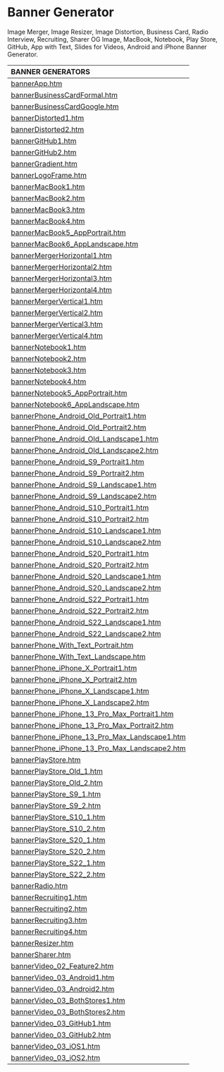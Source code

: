 # Banner Generator

Image Merger, Image Resizer, Image Distortion, Business Card, Radio Interview, Recruiting, Sharer OG Image, MacBook, Notebook, Play Store, GitHub, App with Text, Slides for Videos, Android and iPhone Banner Generator.

| BANNER GENERATORS | 
| :------------ |
| [bannerApp.htm](https://lrusso.github.io/bannerGenerator/bannerApp.htm) |
| [bannerBusinessCardFormal.htm](https://lrusso.github.io/bannerGenerator/bannerBusinessCardFormal.htm) |
| [bannerBusinessCardGoogle.htm](https://lrusso.github.io/bannerGenerator/bannerBusinessCardGoogle.htm) |
| [bannerDistorted1.htm](https://lrusso.github.io/bannerGenerator/bannerDistorted1.htm) |
| [bannerDistorted2.htm](https://lrusso.github.io/bannerGenerator/bannerDistorted2.htm) |
| [bannerGitHub1.htm](https://lrusso.github.io/bannerGenerator/bannerGitHub1.htm) |
| [bannerGitHub2.htm](https://lrusso.github.io/bannerGenerator/bannerGitHub2.htm) |
| [bannerGradient.htm](https://lrusso.github.io/bannerGenerator/bannerGradient.htm) |
| [bannerLogoFrame.htm](https://lrusso.github.io/bannerGenerator/bannerLogoFrame.htm) |
| [bannerMacBook1.htm](https://lrusso.github.io/bannerGenerator/bannerMacBook1.htm) |
| [bannerMacBook2.htm](https://lrusso.github.io/bannerGenerator/bannerMacBook2.htm) |
| [bannerMacBook3.htm](https://lrusso.github.io/bannerGenerator/bannerMacBook3.htm) |
| [bannerMacBook4.htm](https://lrusso.github.io/bannerGenerator/bannerMacBook4.htm) |
| [bannerMacBook5_AppPortrait.htm](https://lrusso.github.io/bannerGenerator/bannerMacBook5_AppPortrait.htm) |
| [bannerMacBook6_AppLandscape.htm](https://lrusso.github.io/bannerGenerator/bannerMacBook6_AppLandscape.htm) |
| [bannerMergerHorizontal1.htm](https://lrusso.github.io/bannerGenerator/bannerMergerHorizontal1.htm) |
| [bannerMergerHorizontal2.htm](https://lrusso.github.io/bannerGenerator/bannerMergerHorizontal2.htm) |
| [bannerMergerHorizontal3.htm](https://lrusso.github.io/bannerGenerator/bannerMergerHorizontal3.htm) |
| [bannerMergerHorizontal4.htm](https://lrusso.github.io/bannerGenerator/bannerMergerHorizontal4.htm) |
| [bannerMergerVertical1.htm](https://lrusso.github.io/bannerGenerator/bannerMergerVertical1.htm) |
| [bannerMergerVertical2.htm](https://lrusso.github.io/bannerGenerator/bannerMergerVertical2.htm) |
| [bannerMergerVertical3.htm](https://lrusso.github.io/bannerGenerator/bannerMergerVertical3.htm) |
| [bannerMergerVertical4.htm](https://lrusso.github.io/bannerGenerator/bannerMergerVertical4.htm) |
| [bannerNotebook1.htm](https://lrusso.github.io/bannerGenerator/bannerNotebook1.htm) |
| [bannerNotebook2.htm](https://lrusso.github.io/bannerGenerator/bannerNotebook2.htm) |
| [bannerNotebook3.htm](https://lrusso.github.io/bannerGenerator/bannerNotebook3.htm) |
| [bannerNotebook4.htm](https://lrusso.github.io/bannerGenerator/bannerNotebook4.htm) |
| [bannerNotebook5_AppPortrait.htm](https://lrusso.github.io/bannerGenerator/bannerNotebook5_AppPortrait.htm) |
| [bannerNotebook6_AppLandscape.htm](https://lrusso.github.io/bannerGenerator/bannerNotebook6_AppLandscape.htm) |
| [bannerPhone_Android_Old_Portrait1.htm](https://lrusso.github.io/bannerGenerator/bannerPhone_Android_Old_Portrait1.htm) |
| [bannerPhone_Android_Old_Portrait2.htm](https://lrusso.github.io/bannerGenerator/bannerPhone_Android_Old_Portrait2.htm) |
| [bannerPhone_Android_Old_Landscape1.htm](https://lrusso.github.io/bannerGenerator/bannerPhone_Android_Old_Landscape1.htm) |
| [bannerPhone_Android_Old_Landscape2.htm](https://lrusso.github.io/bannerGenerator/bannerPhone_Android_Old_Landscape2.htm) |
| [bannerPhone_Android_S9_Portrait1.htm](https://lrusso.github.io/bannerGenerator/bannerPhone_Android_S9_Portrait1.htm) |
| [bannerPhone_Android_S9_Portrait2.htm](https://lrusso.github.io/bannerGenerator/bannerPhone_Android_S9_Portrait2.htm) |
| [bannerPhone_Android_S9_Landscape1.htm](https://lrusso.github.io/bannerGenerator/bannerPhone_Android_S9_Landscape1.htm) |
| [bannerPhone_Android_S9_Landscape2.htm](https://lrusso.github.io/bannerGenerator/bannerPhone_Android_S9_Landscape2.htm) |
| [bannerPhone_Android_S10_Portrait1.htm](https://lrusso.github.io/bannerGenerator/bannerPhone_Android_S10_Portrait1.htm) |
| [bannerPhone_Android_S10_Portrait2.htm](https://lrusso.github.io/bannerGenerator/bannerPhone_Android_S10_Portrait2.htm) |
| [bannerPhone_Android_S10_Landscape1.htm](https://lrusso.github.io/bannerGenerator/bannerPhone_Android_S10_Landscape1.htm) |
| [bannerPhone_Android_S10_Landscape2.htm](https://lrusso.github.io/bannerGenerator/bannerPhone_Android_S10_Landscape2.htm) |
| [bannerPhone_Android_S20_Portrait1.htm](https://lrusso.github.io/bannerGenerator/bannerPhone_Android_S20_Portrait1.htm) |
| [bannerPhone_Android_S20_Portrait2.htm](https://lrusso.github.io/bannerGenerator/bannerPhone_Android_S20_Portrait2.htm) |
| [bannerPhone_Android_S20_Landscape1.htm](https://lrusso.github.io/bannerGenerator/bannerPhone_Android_S20_Landscape1.htm) |
| [bannerPhone_Android_S20_Landscape2.htm](https://lrusso.github.io/bannerGenerator/bannerPhone_Android_S20_Landscape2.htm) |
| [bannerPhone_Android_S22_Portrait1.htm](https://lrusso.github.io/bannerGenerator/bannerPhone_Android_S22_Portrait1.htm) |
| [bannerPhone_Android_S22_Portrait2.htm](https://lrusso.github.io/bannerGenerator/bannerPhone_Android_S22_Portrait2.htm) |
| [bannerPhone_Android_S22_Landscape1.htm](https://lrusso.github.io/bannerGenerator/bannerPhone_Android_S22_Landscape1.htm) |
| [bannerPhone_Android_S22_Landscape2.htm](https://lrusso.github.io/bannerGenerator/bannerPhone_Android_S22_Landscape2.htm) |
| [bannerPhone_With_Text_Portrait.htm](https://lrusso.github.io/bannerGenerator/bannerPhone_With_Text_Portrait.htm) |
| [bannerPhone_With_Text_Landscape.htm](https://lrusso.github.io/bannerGenerator/bannerPhone_With_Text_Landscape.htm) |
| [bannerPhone_iPhone_X_Portrait1.htm](https://lrusso.github.io/bannerGenerator/bannerPhone_iPhone_X_Portrait1.htm) |
| [bannerPhone_iPhone_X_Portrait2.htm](https://lrusso.github.io/bannerGenerator/bannerPhone_iPhone_X_Portrait2.htm) |
| [bannerPhone_iPhone_X_Landscape1.htm](https://lrusso.github.io/bannerGenerator/bannerPhone_iPhone_X_Landscape1.htm) |
| [bannerPhone_iPhone_X_Landscape2.htm](https://lrusso.github.io/bannerGenerator/bannerPhone_iPhone_X_Landscape2.htm) |
| [bannerPhone_iPhone_13_Pro_Max_Portrait1.htm](https://lrusso.github.io/bannerGenerator/bannerPhone_iPhone_13_Pro_Max_Portrait1.htm) |
| [bannerPhone_iPhone_13_Pro_Max_Portrait2.htm](https://lrusso.github.io/bannerGenerator/bannerPhone_iPhone_13_Pro_Max_Portrait2.htm) |
| [bannerPhone_iPhone_13_Pro_Max_Landscape1.htm](https://lrusso.github.io/bannerGenerator/bannerPhone_iPhone_13_Pro_Max_Landscape1.htm) |
| [bannerPhone_iPhone_13_Pro_Max_Landscape2.htm](https://lrusso.github.io/bannerGenerator/bannerPhone_iPhone_13_Pro_Max_Landscape2.htm) |
| [bannerPlayStore.htm](https://lrusso.github.io/bannerGenerator/bannerPlayStore.htm) |
| [bannerPlayStore_Old_1.htm](https://lrusso.github.io/bannerGenerator/bannerPlayStore_Old_1.htm) |
| [bannerPlayStore_Old_2.htm](https://lrusso.github.io/bannerGenerator/bannerPlayStore_Old_2.htm) |
| [bannerPlayStore_S9_1.htm](https://lrusso.github.io/bannerGenerator/bannerPlayStore_S9_1.htm) |
| [bannerPlayStore_S9_2.htm](https://lrusso.github.io/bannerGenerator/bannerPlayStore_S9_2.htm) |
| [bannerPlayStore_S10_1.htm](https://lrusso.github.io/bannerGenerator/bannerPlayStore_S10_1.htm) |
| [bannerPlayStore_S10_2.htm](https://lrusso.github.io/bannerGenerator/bannerPlayStore_S10_2.htm) |
| [bannerPlayStore_S20_1.htm](https://lrusso.github.io/bannerGenerator/bannerPlayStore_S20_1.htm) |
| [bannerPlayStore_S20_2.htm](https://lrusso.github.io/bannerGenerator/bannerPlayStore_S20_2.htm) |
| [bannerPlayStore_S22_1.htm](https://lrusso.github.io/bannerGenerator/bannerPlayStore_S22_1.htm) |
| [bannerPlayStore_S22_2.htm](https://lrusso.github.io/bannerGenerator/bannerPlayStore_S22_2.htm) |
| [bannerRadio.htm](https://lrusso.github.io/bannerGenerator/bannerRadio.htm) |
| [bannerRecruiting1.htm](https://lrusso.github.io/bannerGenerator/bannerRecruiting1.htm) |
| [bannerRecruiting2.htm](https://lrusso.github.io/bannerGenerator/bannerRecruiting2.htm) |
| [bannerRecruiting3.htm](https://lrusso.github.io/bannerGenerator/bannerRecruiting3.htm) |
| [bannerRecruiting4.htm](https://lrusso.github.io/bannerGenerator/bannerRecruiting4.htm) |
| [bannerResizer.htm](https://lrusso.github.io/bannerGenerator/bannerResizer.htm) |
| [bannerSharer.htm](https://lrusso.github.io/bannerGenerator/bannerSharer.htm) |
| [bannerVideo_02_Feature2.htm](https://lrusso.github.io/bannerGenerator/bannerVideo_02_Feature2.htm) |
| [bannerVideo_03_Android1.htm](https://lrusso.github.io/bannerGenerator/bannerVideo_03_Android1.htm) |
| [bannerVideo_03_Android2.htm](https://lrusso.github.io/bannerGenerator/bannerVideo_03_Android2.htm) |
| [bannerVideo_03_BothStores1.htm](https://lrusso.github.io/bannerGenerator/bannerVideo_03_BothStores1.htm) |
| [bannerVideo_03_BothStores2.htm](https://lrusso.github.io/bannerGenerator/bannerVideo_03_BothStores2.htm) |
| [bannerVideo_03_GitHub1.htm](https://lrusso.github.io/bannerGenerator/bannerVideo_03_GitHub1.htm) |
| [bannerVideo_03_GitHub2.htm](https://lrusso.github.io/bannerGenerator/bannerVideo_03_GitHub2.htm) |
| [bannerVideo_03_iOS1.htm](https://lrusso.github.io/bannerGenerator/bannerVideo_03_iOS1.htm) |
| [bannerVideo_03_iOS2.htm](https://lrusso.github.io/bannerGenerator/bannerVideo_03_iOS2.htm) |
